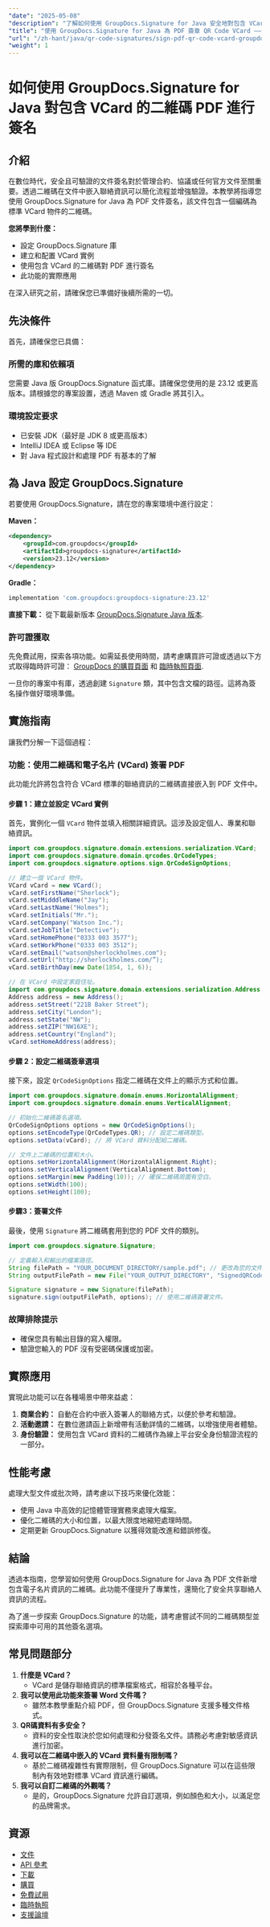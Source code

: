```yaml
---
"date": "2025-05-08"
"description": "了解如何使用 GroupDocs.Signature for Java 安全地對包含 VCard 物件的二維碼 PDF 文件進行簽署。增強文件驗證功能並簡化流程。"
"title": "使用 GroupDocs.Signature for Java 為 PDF 簽章 QR Code VCard —— 逐步指南"
"url": "/zh-hant/java/qr-code-signatures/sign-pdf-qr-code-vcard-groupdocs-signature-java/"
"weight": 1
---
```


# 如何使用 GroupDocs.Signature for Java 對包含 VCard 的二維碼 PDF 進行簽名

## 介紹

在數位時代，安全且可驗證的文件簽名對於管理合約、協議或任何官方文件至關重要。透過二維碼在文件中嵌入聯絡資訊可以簡化流程並增強驗證。本教學將指導您使用 GroupDocs.Signature for Java 為 PDF 文件簽名，該文件包含一個編碼為標準 VCard 物件的二維碼。

**您將學到什麼：**
- 設定 GroupDocs.Signature 庫
- 建立和配置 VCard 實例
- 使用包含 VCard 的二維碼對 PDF 進行簽名
- 此功能的實際應用

在深入研究之前，請確保您已準備好後續所需的一切。

## 先決條件

首先，請確保您已具備：

### 所需的庫和依賴項

您需要 Java 版 GroupDocs.Signature 函式庫。請確保您使用的是 23.12 或更高版本。請根據您的專案設置，透過 Maven 或 Gradle 將其引入。

### 環境設定要求

- 已安裝 JDK（最好是 JDK 8 或更高版本）
- IntelliJ IDEA 或 Eclipse 等 IDE
- 對 Java 程式設計和處理 PDF 有基本的了解

## 為 Java 設定 GroupDocs.Signature

若要使用 GroupDocs.Signature，請在您的專案環境中進行設定：

**Maven：**
```xml
<dependency>
    <groupId>com.groupdocs</groupId>
    <artifactId>groupdocs-signature</artifactId>
    <version>23.12</version>
</dependency>
```

**Gradle：**
```gradle
implementation 'com.groupdocs:groupdocs-signature:23.12'
```

**直接下載：**
從下載最新版本 [GroupDocs.Signature Java 版本](https://releases。groupdocs.com/signature/java/).

### 許可證獲取

先免費試用，探索各項功能。如需延長使用時間，請考慮購買許可證或透過以下方式取得臨時許可證： [GroupDocs 的購買頁面](https://purchase.groupdocs.com/buy) 和 [臨時執照頁面](https://purchase。groupdocs.com/temporary-license/).

一旦你的專案中有庫，透過創建 `Signature` 類，其中包含文檔的路徑。這將為簽名操作做好環境準備。

## 實施指南

讓我們分解一下這個過程：

### 功能：使用二維碼和電子名片 (VCard) 簽署 PDF

此功能允許將包含符合 VCard 標準的聯絡資訊的二維碼直接嵌入到 PDF 文件中。

#### 步驟 1：建立並設定 VCard 實例

首先，實例化一個 `VCard` 物件並填入相關詳細資訊。這涉及設定個人、專業和聯絡資訊。

```java
import com.groupdocs.signature.domain.extensions.serialization.VCard;
import com.groupdocs.signature.domain.qrcodes.QrCodeTypes;
import com.groupdocs.signature.options.sign.QrCodeSignOptions;

// 建立一個 VCard 物件。
VCard vCard = new VCard();
vCard.setFirstName("Sherlock");
vCard.setMidddleName("Jay");
vCard.setLastName("Holmes");
vCard.setInitials("Mr.");
vCard.setCompany("Watson Inc.");
vCard.setJobTitle("Detective");
vCard.setHomePhone("0333 003 3577");
vCard.setWorkPhone("0333 003 3512");
vCard.setEmail("watson@sherlockholmes.com");
vCard.setUrl("http://sherlockholmes.com/”);
vCard.setBirthDay(new Date(1854, 1, 6));

// 在 VCard 中設定家庭住址。
import com.groupdocs.signature.domain.extensions.serialization.Address;
Address address = new Address();
address.setStreet("221B Baker Street");
address.setCity("London");
address.setState("NW");
address.setZIP("NW16XE");
address.setCountry("England");
vCard.setHomeAddress(address);
```

#### 步驟 2：設定二維碼簽章選項

接下來，設定 `QrCodeSignOptions` 指定二維碼在文件上的顯示方式和位置。

```java
import com.groupdocs.signature.domain.enums.HorizontalAlignment;
import com.groupdocs.signature.domain.enums.VerticalAlignment;

// 初始化二維碼簽名選項。
QrCodeSignOptions options = new QrCodeSignOptions();
options.setEncodeType(QrCodeTypes.QR); // 設定二維碼類型。
options.setData(vCard); // 將 VCard 資料分配給二維碼。

// 文件上二維碼的位置和大小。
options.setHorizontalAlignment(HorizontalAlignment.Right);
options.setVerticalAlignment(VerticalAlignment.Bottom);
options.setMargin(new Padding(10)); // 確保二維碼周圍有空白。
options.setWidth(100);
options.setHeight(100);
```

#### 步驟3：簽署文件

最後，使用 `Signature` 將二維碼套用到您的 PDF 文件的類別。

```java
import com.groupdocs.signature.Signature;

// 定義輸入和輸出的檔案路徑。
String filePath = "YOUR_DOCUMENT_DIRECTORY/sample.pdf"; // 更改為您的文件的路徑。
String outputFilePath = new File("YOUR_OUTPUT_DIRECTORY", "SignedQRCodeVCardObject.pdf").getPath();

Signature signature = new Signature(filePath);
signature.sign(outputFilePath, options); // 使用二維碼簽署文件。
```

### 故障排除提示

- 確保您具有輸出目錄的寫入權限。
- 驗證您輸入的 PDF 沒有受密碼保護或加密。

## 實際應用

實現此功能可以在各種場景中帶來益處：

1. **商業合約：** 自動在合約中嵌入簽署人的聯絡方式，以便於參考和驗證。
2. **活動邀請：** 在數位邀請函上新增帶有活動詳情的二維碼，以增強使用者體驗。
3. **身份驗證：** 使用包含 VCard 資料的二維碼作為線上平台安全身份驗證流程的一部分。

## 性能考慮

處理大型文件或批次時，請考慮以下技巧來優化效能：

- 使用 Java 中高效的記憶體管理實務來處理大檔案。
- 優化二維碼的大小和位置，以最大限度地縮短處理時間。
- 定期更新 GroupDocs.Signature 以獲得效能改進和錯誤修復。

## 結論

透過本指南，您學習如何使用 GroupDocs.Signature for Java 為 PDF 文件新增包含電子名片資訊的二維碼。此功能不僅提升了專業性，還簡化了安全共享聯絡人資訊的流程。

為了進一步探索 GroupDocs.Signature 的功能，請考慮嘗試不同的二維碼類型並探索庫中可用的其他簽名選項。

## 常見問題部分

1. **什麼是 VCard？**
   - VCard 是儲存聯絡資訊的標準檔案格式，相容於各種平台。
2. **我可以使用此功能來簽署 Word 文件嗎？**
   - 雖然本教學重點介紹 PDF，但 GroupDocs.Signature 支援多種文件格式。
3. **QR碼資料有多安全？**
   - 資料的安全性取決於您如何處理和分發簽名文件。請務必考慮對敏感資訊進行加密。
4. **我可以在二維碼中嵌入的 VCard 資料量有限制嗎？**
   - 基於二維碼複雜性有實際限制，但 GroupDocs.Signature 可以在這些限制內有效地對標準 VCard 資訊進行編碼。
5. **我可以自訂二維碼的外觀嗎？**
   - 是的，GroupDocs.Signature 允許自訂選項，例如顏色和大小，以滿足您的品牌需求。

## 資源

- [文件](https://docs.groupdocs.com/signature/java/)
- [API 參考](https://reference.groupdocs.com/signature/java/)
- [下載](https://releases.groupdocs.com/signature/java/)
- [購買](https://purchase.groupdocs.com/buy)
- [免費試用](https://releases.groupdocs.com/signature/java/)
- [臨時執照](https://purchase.groupdocs.com/temporary-license/)
- [支援論壇](https://forum.groupdocs.com/c/signature)